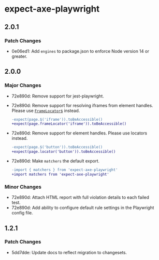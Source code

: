 # expect-axe-playwright

## 2.0.1

### Patch Changes

- 0e06ed1: Add `engines` to package.json to enforce Node version 14 or greater.

## 2.0.0

### Major Changes

- 72e890d: Remove support for jest-playwright.
- 72e890d: Remove support for resolving iframes from element handles. Please use [`FrameLocator`s](https://playwright.dev/docs/api/class-framelocator) instead.

  ```diff
  -expect(page.$('iframe')).toBeAccessible()
  +expect(page.frameLocator('iframe')).toBeAccessible()
  ```

- 72e890d: Remove support for element handles. Please use locators instead.

  ```diff
  -expect(page.$('button')).toBeAccessible()
  +expect(page.locator('button')).toBeAccessible()
  ```

- 72e890d: Make `matchers` the default export.

  ```diff
  -import { matchers } from 'expect-axe-playwright'
  +import matchers from 'expect-axe-playwright'
  ```

### Minor Changes

- 72e890d: Attach HTML report with full violation details to each failed test.
- 72e890d: Add ability to configure default rule settings in the Playwright config file.

## 1.2.1

### Patch Changes

- 5dd7dde: Update docs to reflect migration to changesets.
